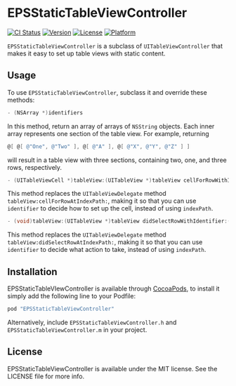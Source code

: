 # EPSStaticTableViewController

[![CI Status](http://img.shields.io/travis/ElectricPeelSoftware/EPSStaticTableViewController.svg?style=flat)](https://travis-ci.org/ElectricPeelSoftware/EPSStaticTableViewController)
[![Version](https://img.shields.io/cocoapods/v/EPSStaticTableViewController.svg?style=flat)](http://cocoadocs.org/docsets/EPSStaticTableViewController)
[![License](https://img.shields.io/cocoapods/l/EPSStaticTableViewController.svg?style=flat)](http://cocoadocs.org/docsets/EPSStaticTableViewController)
[![Platform](https://img.shields.io/cocoapods/p/EPSStaticTableViewController.svg?style=flat)](http://cocoadocs.org/docsets/EPSStaticTableViewController)

`EPSStaticTableViewController` is a subclass of `UITableViewController` that makes it easy to set up table views with static content.

## Usage

To use `EPSStaticTableViewController`, subclass it and override these methods:

```objective-c
- (NSArray *)identifiers
```

In this method, return an array of arrays of `NSString` objects. Each inner array represents one section of the table view. For example, returning

```objective-c
@[ @[ @"One", @"Two" ], @[ @"A" ], @[ @"X", @"Y", @"Z" ] ]
```

will result in a table view with three sections, containing two, one, and three rows, respectively.

```objective-c
- (UITableViewCell *)tableView:(UITableView *)tableView cellForRowWithIdentifier:(NSString *)identifier indexPath:(NSIndexPath *)indexPath
```

This method replaces the `UITableViewDelegate` method `tableView:cellForRowAtIndexPath:`, making it so that you can use `identifier` to decide how to set up the cell, instead of using `indexPath`.

```objective-c
- (void)tableView:(UITableView *)tableView didSelectRowWithIdentifier:(NSString *)identifier indexPath:(NSIndexPath *)indexPath
```

This method replaces the `UITableViewDelegate` method `tableView:didSelectRowAtIndexPath:`, making it so that you can use `identifier` to decide what action to take, instead of using `indexPath`.

## Installation

EPSStaticTableVIewController is available through [CocoaPods](http://cocoapods.org), to install it simply add the following line to your Podfile:

```ruby
pod "EPSStaticTableViewController"
```

Alternatively, include `EPSStaticTableViewController.h` and `EPSStaticTableViewController.m` in your project.

## License

EPSStaticTableViewController is available under the MIT license. See the LICENSE file for more info.